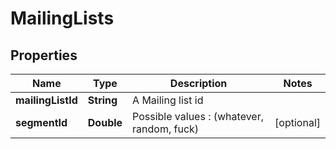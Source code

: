 
# MailingLists

## Properties
Name | Type | Description | Notes
------------ | ------------- | ------------- | -------------
**mailingListId** | **String** | A Mailing list id | 
**segmentId** | **Double** | Possible values : (whatever, random, fuck) |  [optional]



